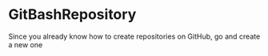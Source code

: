 # GitBashRepository
Since you already know how to create repositories on GitHub, go and create a new one
